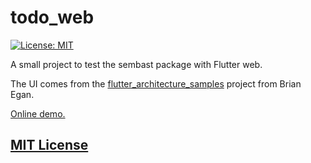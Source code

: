 # todo_web

[![License: MIT](https://img.shields.io/badge/license-MIT-purple.svg)](https://opensource.org/licenses/MIT)

A small project to test the sembast package with Flutter web.

The UI comes from the [flutter_architecture_samples](https://github.com/brianegan/flutter_architecture_samples) project from Brian Egan.
 
[Online demo.](https://cbonello.github.io/projects/todo_web/index.html#/)

## [MIT License](LICENSE)
